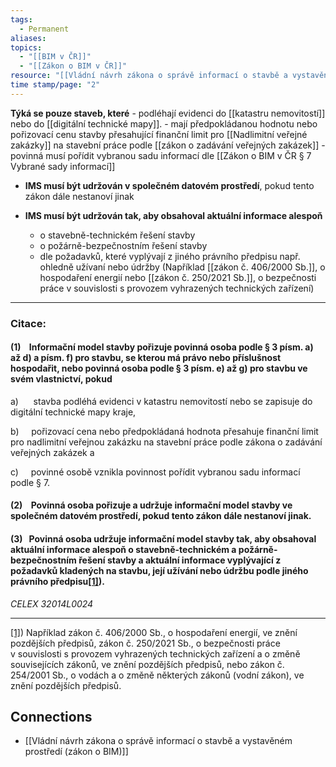 ```yaml
---
tags:
  - Permanent
aliases: 
topics:
  - "[[BIM v ČR]]"
  - "[[Zákon o BIM v ČR]]"
resource: "[[Vládní návrh zákona o správě informací o stavbě a vystavěném prostředí (zákon o BIM)]]"
time stamp/page: "2"
---
```

**Týká se pouze staveb, které** 
	- podléhají evidenci do [[katastru nemovitostí]] nebo do [[digitální technické mapy]].
	- mají předpokládanou hodnotu nebo pořizovací cenu stavby přesahující finanční limit pro [[Nadlimitní veřejné zakázky]] na stavební práce podle [[zákon o zadávání veřejných zakázek]]
	- povinná musí pořídit vybranou sadu informací dle [[Zákon o BIM v ČR § 7 Vybrané sady informací]]

- **IMS musí být udržován v společném datovém prostředí**, pokud tento zákon dále nestanoví jinak

- **IMS musí být udržován tak, aby obsahoval aktuální informace alespoň**
	- o stavebně-technickém řešení stavby 
	- o požárně-bezpečnostním řešení stavby
	- dle požadavků, které vyplývají z jiného právního předpisu např. ohledně užívaní nebo údržby (Například [[zákon č. 406/2000 Sb.]], o hospodaření energií nebo [[zákon č. 250/2021 Sb.]], o bezpečnosti práce v souvislosti s provozem vyhrazených technických zařízení)

---
### Citace:
#### (1)    Informační model stavby pořizuje povinná osoba podle § 3 písm. a) až d) a písm. f) pro stavbu, se kterou má právo nebo příslušnost hospodařit, nebo povinná osoba podle § 3 písm. e) až g) pro stavbu ve svém vlastnictví, pokud

a)      stavba podléhá evidenci v katastru nemovitostí nebo se zapisuje do digitální technické mapy kraje,

b)     pořizovací cena nebo předpokládaná hodnota přesahuje finanční limit pro nadlimitní veřejnou zakázku na stavební práce podle zákona o zadávání veřejných zakázek a

c)     povinné osobě vznikla povinnost pořídit vybranou sadu informací podle § 7.

#### (2)    Povinná osoba pořizuje a udržuje informační model stavby ve společném datovém prostředí, pokud tento zákon dále nestanoví jinak.

#### (3)   Povinná osoba udržuje informační model stavby tak, aby obsahoval aktuální informace alespoň o stavebně-technickém a požárně-bezpečnostním řešení stavby a aktuální informace vyplývající z požadavků kladených na stavbu, její užívání nebo údržbu podle jiného právního předpisu[[1]](#_ftn1)).

_CELEX 32014L0024_

  

---

[[1]](#_ftnref1)) Například zákon č. 406/2000 Sb., o hospodaření energií, ve znění pozdějších předpisů, zákon č. 250/2021 Sb., o bezpečnosti práce v souvislosti s provozem vyhrazených technických zařízení a o změně souvisejících zákonů, ve znění pozdějších předpisů, nebo zákon č. 254/2001 Sb., o vodách a o změně některých zákonů (vodní zákon), ve znění pozdějších předpisů.
## Connections

- [[Vládní návrh zákona o správě informací o stavbě a vystavěném prostředí (zákon o BIM)]]
